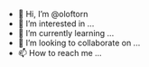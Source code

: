 - 👋 Hi, I’m @oloftorn
- 👀 I’m interested in ...
- 🌱 I’m currently learning ...
- 💞️ I’m looking to collaborate on ...
- 📫 How to reach me ...

<!---
oloftorn/oloftorn is a ✨ special ✨ repository because its `README.md` (this file) appears on your GitHub profile.
You can click the Preview link to take a look at your changes.
--->

